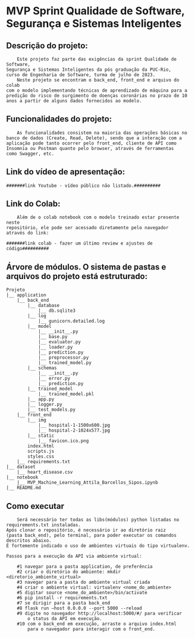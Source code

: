 # MVP Sprint Qualidade de Software, Segurança e Sistemas Inteligentes

## Descrição do projeto:
        Este projeto faz parte das exigências da sprint Qualidade de Software,
    Segurança e Sistemas Inteligentes da pós graduação da PUC-Rio,
    curso de Engenharia de Software, turma de julho de 2023.
        Neste projeto se encontram o back_end, front_end e arquivo do colab
    com o modelo implementando técnicas de aprendizado de máquina para a
    predição do risco de surgimento de doenças coronárias no prazo de 10
    anos a partir de alguns dados fornecidos ao modelo.

## Funcionalidades do projeto:
        As funcionalidades consistem na maioria das operações básicas no
    banco de dados (Create, Read, Delete), sendo que a interação com a
    aplicação pode tanto ocorrer pelo front_end, cliente de API como
    Insomnia ou Postman quanto pelo browser, através de ferramentas
    como Swagger, etc.

## Link do vídeo de apresentação:

    #######link Youtube - vídeo público não listado.##########

## Link do Colab:
        Além de o colab notebook com o modelo treinado estar presente neste
    repositório, ele pode ser acessado diretamente pelo navegador
    através do link:

    #######link colab - fazer um último review e ajustes de código##########

## Árvore de módulos. O sistema de pastas e arquivos do projeto está estruturado:
    Projeto
    |__ application
        |__ back_end
            |__ database
                |__ db.sqlite3
            |__ log
                |__ gunicorn.detailed.log
            |__ model
                |__ __init__.py
                |__ base.py
                |__ evaluator.py
                |__ loader.py
                |__ prediction.py
                |__ preprocessor.py
                |__ trained_model.py
            |__ schemas
                |__ __init__.py
                |__ error.py
                |__ prediction.py
            |__ trained_model
                |__ trained_model.pkl
            |__ app.py
            |__ logger.py
            |__ test_models.py
        |__ front_end
            |__ img
                |__ hospital-1-1500x600.jpg
                |__ hospital-2-1024x577.jpg
            |__ static
                |__ favicon.ico.png
            index.html
            scripts.js
            styles.css
        |__ requirements.txt
    |__ dataset
        |__ heart_disease.csv
    |__ notebook
        |__ MVP_Machine_Learning_Attila_Barcellos_Sipos.ipynb
    |__ README.md

## Como executar
        Será necessário ter todas as libs(módulos) python listadas no
    requirements.txt instaladas.
    Após clonar o repositório, é necessário ir ao diretório raiz
    (pasta back_end), pelo terminal, para poder executar os comandos
    descritos abaixo.
    É fortemente indicado o uso de ambientes virtuais do tipo virtualenv.

    Passos para a execução da API via ambiente virtual:

        #1 navegar para a pasta application, de preferência
        #2 criar o diretório do ambiente: mkdir <diretorio_ambiente_virtual>
        #3 navegar para a pasta do ambiente virtual criada
        #4 criar o ambiente virtual: virtualenv <nome_do_ambiente>
        #5 digitar source <nome_do_ambiente>/bin/activate
        #6 pip install -r requirements.txt
        #7 se dirigir para a pasta back_end
        #8 flask run –host 0.0.0.0 --port 5000 --reload
        #9 digite no navegador http://localhost:5000/#/ para verificar
            o status da API em execução.
        #10 com o back_end em execução, arraste o arquivo index.html
            para o navegador para interagir com o front_end.
